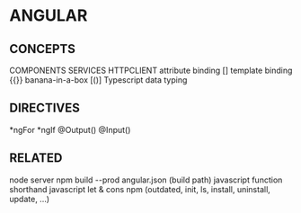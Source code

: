 # ANGULAR
## CONCEPTS
COMPONENTS
SERVICES
HTTPCLIENT
attribute binding []
template binding {{}}
banana-in-a-box [()]
Typescript data typing

## DIRECTIVES
*ngFor
*ngIf
@Output()
@Input()

## RELATED
node server
npm build --prod
angular.json (build path)
javascript function shorthand
javascript let & cons
npm (outdated, init, ls, install, uninstall, update, ...)


